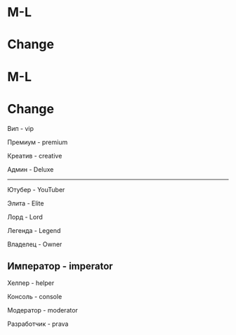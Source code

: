 # M-L
# Change
 
# M-L


# Change

Вип - vip

Премиум - premium

Креатив - creative

Админ - Deluxe

--------------------------

Ютубер - YouTuber

Элита - Elite

Лорд - Lord

Легенда - Legend

Владелец - Owner

Император - imperator
--------------------------

Хелпер - helper

Консоль - console

Модератор - moderator

Разработчик - prava
